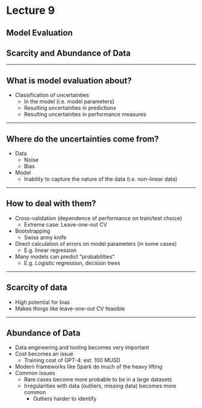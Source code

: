# Lecture 9

## Model Evaluation
## Scarcity and Abundance of Data

---

## What is model evaluation about?

- Classification of uncertainties
    - In the model (i.e. model parameters)
    - Resulting uncertainties in predictions
    - Resulting uncertainties in performance measures

---

## Where do the uncertainties come from?

- Data
    - Noise
    - Bias
- Model
    - Inability to capture the nature of the data (i.e. non-linear data)

---

## How to deal with them?

- Cross-validation (dependence of performance on train/test choice)
    - Extreme case: Leave-one-out CV
- Bootstrapping
    - Swiss army knife
- Direct calculation of errors on model parameters (in some cases)
    - E.g. linear regression
- Many models can predict "probabilities"
    - E.g. Logistic regression, decision trees

---

## Scarcity of data

- High potential for bias
- Makes things like leave-one-out CV feasible

---

## Abundance of Data

- Data engineering and tooling becomes very important
- Cost becomes an issue
    - Training cost of GPT-4: est. 100 MUSD
- Modern frameworks like Spark do much of the heavy lifting
- Common issues
    - Rare cases become more probable to be in a large datasets
    - Irregularities with data (outliers, missing data) becomes more common
        - Outliers harder to identify